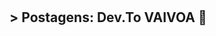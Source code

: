 <br>
<br>

## > **Postagens: Dev.To VAIVOA 📝**

<!-- BLOG-POST-LIST:START -->
<!-- BLOG-POST-LIST:END -->
